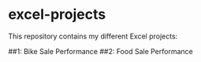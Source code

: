 # excel-projects
This repository contains my different Excel projects: 

##1: Bike Sale Performance
##2: Food Sale Performance
